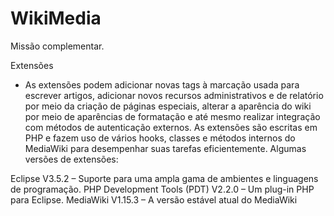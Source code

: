 WikiMedia
=========

Missão complementar.


Extensões

- As extensões podem adicionar novas tags à marcação usada para escrever artigos, adicionar novos recursos administrativos e de relatório por meio da criação de páginas especiais, alterar a aparência do wiki por meio de aparências de formatação e até mesmo realizar integração com métodos de autenticação externos. As extensões são escritas em PHP e fazem uso de vários hooks, classes e métodos internos do MediaWiki para desempenhar suas tarefas eficientemente. Algumas versões de extensões:

 Eclipse V3.5.2 – Suporte para uma ampla gama de ambientes e linguagens de programação.
 PHP Development Tools (PDT) V2.2.0 – Um plug-in PHP para Eclipse.
 MediaWiki V1.15.3 – A versão estável atual do MediaWiki

